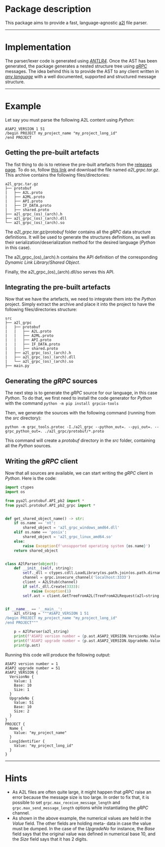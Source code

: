 # Package description
This package aims to provide a fast, language-agnostic [a2l](https://www.asam.net/standards/detail/mcd-2-mc/) file 
parser.

---

# Implementation
The parser/lexer code is generated using [*ANTLR4*](https://www.antlr.org/). Once the AST has been generated, the 
package generates a nested structure tree using [*gRPC*](https://grpc.io/) messages. The idea behind this is to provide 
the AST to any client written in [*any language*](https://grpc.io/docs/languages/) with a well documented, supported and
structured message structure.

---

# Example
Let say you must parse the following A2L content using *Python*:
```
ASAP2_VERSION 1 51
/begin PROJECT my_project_name "my_project_long_id"
/end PROJECT
```
## Getting the pre-built artefacts
The fist thing to do is to retrieve the pre-built artefacts from the 
[releases page](https://github.com/Sauci/a2l-grpc/releases). To do so, follow 
[this link](https://github.com/Sauci/a2l-grpc/releases/latest) and download the file named *a2l_grpc.tar.gz*. This 
archive contains the following files/directories:
```
a2l_grpc.tar.gz
├── protobuf
|   ├── A2L.proto
|   ├── A2ML.proto
|   ├── API.proto
|   ├── IF_DATA.proto
|   ├── shared.proto
├── a2l_grpc_(os)_(arch).h
├── a2l_grpc_(os)_(arch).dll
└── a2l_grpc_(os)_(arch).so
```
The *a2l_grpc.tar.gz/protobuf* folder contains all the *gRPC* data structure definitions. It will be used to generate
the structures definitions, as well as their serialization/deserialization method for the desired language (*Python* in
this case).

The a2l_grpc_(os)_(arch).h contains the API definition of the corresponding *Dynamic Link Library*/*Shared Object*.

Finally, the a2l_grpc_(os)_(arch).dll/so serves this API.

## Integrating the pre-built artefacts
Now that we have the artefacts, we need to integrate them into the *Python* project. Simply extract the archive and 
place it into the project to have the following files/directories structure:
```
src
├── a2l_grpc
|   ├── protobuf
|   |   ├── A2L.proto
|   |   ├── A2ML.proto
|   |   ├── API.proto
|   |   ├── IF_DATA.proto
|   |   ├── shared.proto
|   ├── a2l_grpc_(os)_(arch).h
|   ├── a2l_grpc_(os)_(arch).dll
|   └── a2l_grpc_(os)_(arch).so
├── main.py
```
## Generating the *gRPC* sources
The next step is to generate the *gRPC* source for our language, in this case *Python*. To do that, we first need to 
install the code generator for *Python* with the command `python -m pip install grpcio-tools`

Then, we generate the sources with the following command (running from the *src* directory):

`python -m grpc_tools.protoc -I./a2l_grpc --python_out=. --pyi_out=. --grpc_python_out=. ./a2l_grpc/protobuf/*.proto`

This command will create a *protobuf* directory in the *src* folder, containing all the *Python* sources.

## Writing the *gRPC* client
Now that all sources are available, we can start writing the *gRPC* client in *Python*. Here is the code:
```python
import ctypes
import os

from pya2l.protobuf.API_pb2 import *
from pya2l.protobuf.API_pb2_grpc import *


def get_shared_object_name() -> str:
    if os.name == 'nt':
        shared_object = 'a2l_grpc_windows_amd64.dll'
    elif os.name == 'posix':
        shared_object = 'a2l_grpc_linux_amd64.so'
    else:
        raise Exception(f'unsupported operating system {os.name}')
    return shared_object


class A2lParser(object):
    def __init__(self, string):
        self._dll = ctypes.cdll.LoadLibrary(os.path.join(os.path.dirname(__file__), 'a2l_grpc', get_shared_object_name()))
        channel = grpc.insecure_channel('localhost:3333')
        client = A2LStub(channel)
        if self._dll.Create(3333):
            raise Exception(1)
        self.ast = client.GetTreeFromA2L(TreeFromA2LRequest(a2l=string.encode())).tree


if __name__ == '__main__':
    a2l_string = """ASAP2_VERSION 1 51
/begin PROJECT my_project_name "my_project_long_id"
/end PROJECT"""

    p = A2lParser(a2l_string)
    print(f'ASAP2 version number = {p.ast.ASAP2_VERSION.VersionNo.Value}')
    print(f'ASAP2 upgrade number = {p.ast.ASAP2_VERSION.UpgradeNo.Value}')
    print(p.ast)
```
Running this code will produce the following output:
```
ASAP2 version number = 1
ASAP2 upgrade number = 51
ASAP2_VERSION {
  VersionNo {
    Value: 1
    Base: 10
    Size: 1
  }
  UpgradeNo {
    Value: 51
    Base: 10
    Size: 2
  }
}
PROJECT {
  Name {
    Value: "my_project_name"
  }
  LongIdentifier {
    Value: "my_project_long_id"
  }
}
```

---

# Hints
- As A2L files are often quite large, it might happen that *gRPC* raise an error because the message size is too large. 
  In order to fix that, it is possible to set `grpc.max_receive_message_length` and `grpc.max_send_message_length` 
  options while instantiating the *gRPC* channel.
- As shown in the above example, the numerical values are held in the *Value* field. The other fields are holding meta-
  data in case the value must be dumped. In the case of the *UpgradeNo* for instance, the *Base* field says that the
  original value was defined in numerical base 10, and the *Size* field says that it has 2 digits.